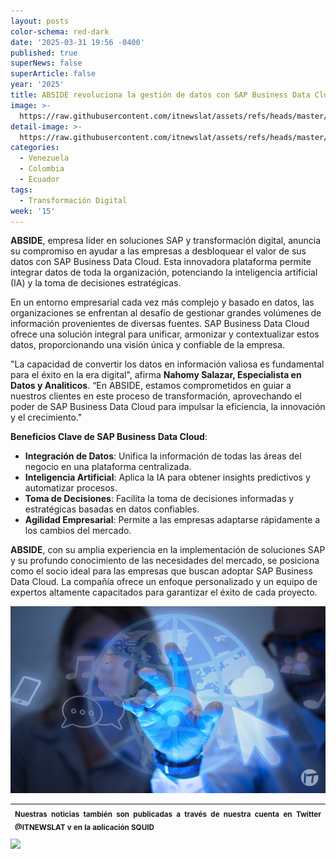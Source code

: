 ```yaml
---
layout: posts
color-schema: red-dark
date: '2025-03-31 19:56 -0400'
published: true
superNews: false
superArticle: false
year: '2025'
title: ABSIDE revoluciona la gestión de datos con SAP Business Data Cloud
image: >-
  https://raw.githubusercontent.com/itnewslat/assets/refs/heads/master/img/540x320/cloud-access-p.jpg
detail-image: >-
  https://raw.githubusercontent.com/itnewslat/assets/refs/heads/master/img/1024x680/cloud-access-g.jpg
categories:
  - Venezuela
  - Colombia
  - Ecuador
tags:
  - Transformación Digital
week: '15'
---
```

**ABSIDE**, empresa líder en soluciones SAP y transformación digital, anuncia su compromiso en ayudar a las empresas a desbloquear el valor de sus datos con SAP Business Data Cloud. Esta innovadora plataforma permite integrar datos de toda la organización, potenciando la inteligencia artificial (IA) y la toma de decisiones estratégicas.

En un entorno empresarial cada vez más complejo y basado en datos, las organizaciones se enfrentan al desafío de gestionar grandes volúmenes de información provenientes de diversas fuentes. SAP Business Data Cloud ofrece una solución integral para unificar, armonizar y contextualizar estos datos, proporcionando una visión única y confiable de la empresa.

"La capacidad de convertir los datos en información valiosa es fundamental para el éxito en la era digital", afirma **Nahomy Salazar, Especialista en Datos y Analiticos**. “En ABSIDE, estamos comprometidos en guiar a nuestros clientes en este proceso de transformación, aprovechando el poder de SAP Business Data Cloud para impulsar la eficiencia, la innovación y el crecimiento."

**Beneficios Clave de SAP Business Data Cloud**:

- **Integración de Datos**: Unifica la información de todas las áreas del negocio en una plataforma centralizada.
- **Inteligencia Artificial**: Aplica la IA para obtener insights predictivos y automatizar procesos.
- **Toma de Decisiones**: Facilita la toma de decisiones informadas y estratégicas basadas en datos confiables.
- **Agilidad Empresarial**: Permite a las empresas adaptarse rápidamente a los cambios del mercado.

**ABSIDE**, con su amplia experiencia en la implementación de soluciones SAP y su profundo conocimiento de las necesidades del mercado, se posiciona como el socio ideal para las empresas que buscan adoptar SAP Business Data Cloud. La compañía ofrece un enfoque personalizado y un equipo de expertos altamente capacitados para garantizar el éxito de cada proyecto.

![](https://raw.githubusercontent.com/itnewslat/assets/refs/heads/master/img/540x320/cloud-access-p.jpg)

<table style="height: 42px;" width="569">
<tbody>
<tr>
<td style="text-align: justify;"><sub><strong>Nuestras noticias también son publicadas a través de nuestra cuenta en Twitter <a href="https://twitter.com/itnewslat?lang=es">@ITNEWSLAT</a> y en la aplicación <a href="https://squidapp.co/en/">SQUID</a></strong></sub></td>
</tr>
</tbody>
</table>

<img src="https://tracker.metricool.com/c3po.jpg?hash=56f88a41e39ab42c063cc51676587a04"/>